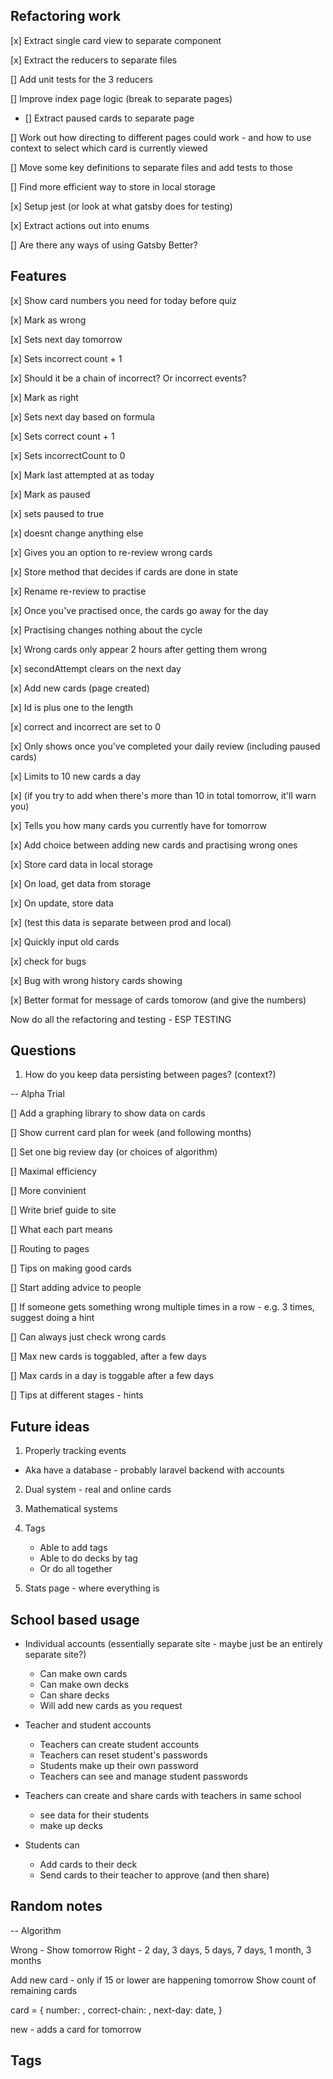 ## Refactoring work

[x] Extract single card view to separate component

[x] Extract the reducers to separate files

[] Add unit tests for the 3 reducers

[] Improve index page logic (break to separate pages)

  - [] Extract paused cards to separate page

[] Work out how directing to different pages could work - and how to use context to select which card is currently viewed

[] Move some key definitions to separate files and add tests to those

[] Find more efficient way to store in local storage

[x] Setup jest (or look at what gatsby does for testing)

[x] Extract actions out into enums

[] Are there any ways of using Gatsby Better?

## Features

[x] Show card numbers you need for today before quiz

[x] Mark as wrong

   [x] Sets next day tomorrow

   [x] Sets incorrect count + 1

   [x] Should it be a chain of incorrect? Or incorrect events?

[x] Mark as right

   [x] Sets next day based on formula

   [x] Sets correct count + 1

   [x] Sets incorrectCount to 0

   [x] Mark last attempted at as today

[x] Mark as paused

   [x] sets paused to true

   [x] doesnt change anything else

[x] Gives you an option to re-review wrong cards

   [x] Store method that decides if cards are done in state

   [x] Rename re-review to practise

   [x] Once you've practised once, the cards go away for the day

   [x] Practising changes nothing about the cycle

   [x] Wrong cards only appear 2 hours after getting them wrong

   [x] secondAttempt clears on the next day

[x] Add new cards (page created)

   [x] Id is plus one to the length

   [x] correct and incorrect are set to 0

   [x] Only shows once you've completed your daily review (including paused cards)

   [x] Limits to 10 new cards a day

   [x] (if you try to add when there's more than 10 in total tomorrow, it'll warn you)

[x] Tells you how many cards you currently have for tomorrow

[x] Add choice between adding new cards and practising wrong ones

[x] Store card data in local storage

   [x] On load, get data from storage

   [x] On update, store data

[x] (test this data is separate between prod and local)

[x] Quickly input old cards

[x] check for bugs

[x] Bug with wrong history cards showing

[x] Better format for message of cards tomorow (and give the numbers)

Now do all the refactoring and testing - ESP TESTING

## Questions

1. How do you keep data persisting between pages? (context?)

-- Alpha Trial

[] Add a graphing library to show data on cards

[] Show current card plan for week (and following months)

[] Set one big review day (or choices of algorithm)

   [] Maximal efficiency

   [] More convinient

[] Write brief guide to site

   [] What each part means

   [] Routing to pages

   [] Tips on making good cards

[] Start adding advice to people

   [] If someone gets something wrong multiple times in a row - e.g. 3 times, suggest doing a hint

   [] Can always just check wrong cards

   [] Max new cards is toggabled, after a few days

   [] Max cards in a day is toggable after a few days

   [] Tips at different stages - hints

## Future ideas

1. Properly tracking events

  - Aka have a database - probably laravel backend with accounts

2. Dual system - real and online cards

3. Mathematical systems

5. Tags
   - Able to add tags
   - Able to do decks by tag
   - Or do all together

6. Stats page - where everything is

## School based usage
 - Individual accounts (essentially separate site - maybe just be an entirely separate site?)
    - Can make own cards
    - Can make own decks
    - Can share decks
    - Will add new cards as you request

 - Teacher and student accounts
   - Teachers can create student accounts
   - Teachers can reset student's passwords
   - Students make up their own password
   - Teachers can see and manage student passwords

 - Teachers can create and share cards with teachers in same school
   - see data for their students
   - make up decks

- Students can
   - Add cards to their deck
   - Send cards to their teacher to approve (and then share)

## Random notes

-- Algorithm

Wrong - Show tomorrow
Right - 2 day, 3 days, 5 days, 7 days, 1 month, 3 months

Add new card - only if 15 or lower are happening tomorrow
Show count of remaining cards

card  = {
    number: ,
    correct-chain: ,
    next-day: date,
}

new - adds a card for tomorrow


## Tags